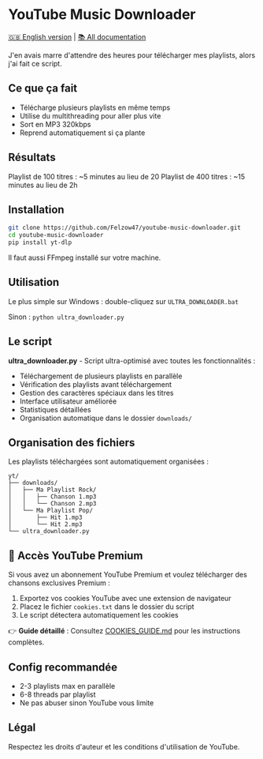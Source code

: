 # YouTube Music Downloader

[🇬🇧 English version](docs/README_EN.md) | [📚 All documentation](docs/README.md)

J'en avais marre d'attendre des heures pour télécharger mes playlists, alors j'ai fait ce script.

## Ce que ça fait

- Télécharge plusieurs playlists en même temps
- Utilise du multithreading pour aller plus vite
- Sort en MP3 320kbps 
- Reprend automatiquement si ça plante

## Résultats

Playlist de 100 titres : ~5 minutes au lieu de 20
Playlist de 400 titres : ~15 minutes au lieu de 2h

## Installation

```bash
git clone https://github.com/Felzow47/youtube-music-downloader.git
cd youtube-music-downloader
pip install yt-dlp
```

Il faut aussi FFmpeg installé sur votre machine.

## Utilisation

Le plus simple sur Windows : double-cliquez sur `ULTRA_DOWNLOADER.bat`

Sinon : `python ultra_downloader.py`

## Le script

**ultra_downloader.py** - Script ultra-optimisé avec toutes les fonctionnalités :

- Téléchargement de plusieurs playlists en parallèle
- Vérification des playlists avant téléchargement
- Gestion des caractères spéciaux dans les titres
- Interface utilisateur améliorée
- Statistiques détaillées
- Organisation automatique dans le dossier `downloads/`

## Organisation des fichiers

Les playlists téléchargées sont automatiquement organisées :

```text
yt/
├── downloads/
│   ├── Ma Playlist Rock/
│   │   ├── Chanson 1.mp3
│   │   └── Chanson 2.mp3
│   └── Ma Playlist Pop/
│       ├── Hit 1.mp3
│       └── Hit 2.mp3
└── ultra_downloader.py
```

## 🍪 Accès YouTube Premium

Si vous avez un abonnement YouTube Premium et voulez télécharger des chansons exclusives Premium :

1. Exportez vos cookies YouTube avec une extension de navigateur
2. Placez le fichier `cookies.txt` dans le dossier du script
3. Le script détectera automatiquement les cookies

👉 **Guide détaillé** : Consultez [COOKIES_GUIDE.md](docs/COOKIES_GUIDE.md) pour les instructions complètes.

## Config recommandée

- 2-3 playlists max en parallèle
- 6-8 threads par playlist
- Ne pas abuser sinon YouTube vous limite

## Légal

Respectez les droits d'auteur et les conditions d'utilisation de YouTube.
